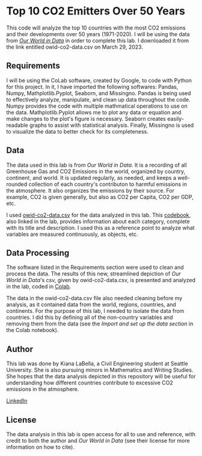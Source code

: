 # Top 10 CO2 Emitters Over 50 Years
This code will analyze the top 10 countries with the most CO2 emissions and their developments over 50 years (1971-2020).
I will be using the data from [*Our World in Data*](https://github.com/owid/co2-data) in order to complete this lab. I downloaded it from the link entitled owid-co2-data.csv on March 29, 2023.

## Requirements

I will be using the CoLab software, created by Google, to code with Python for this project. In it, I have imported the following softwares: Pandas, Numpy, Mathplotlib.Pyplot, Seaborn, and Missingno. Pandas is being used to effectively analyze, manipulate, and clean up data throughout the code. Numpy provides the code with multiple mathmatical operations to use on the data. Mathplotlib.Pyplot allows me to plot any data or equation and make changes to the plot's figure is necessary. Seaborn creates easily-readable graphs to assist with statistical analysis. Finally, Missingno is used to visualize the data to better check for its completeness.

## Data

The data used in this lab is from *Our World in Data*. It is a recording of all Greenhouse Gas and CO2 Emissions in the world, organized by country, continent, and world. It is updated regularly, as needed, and keeps a well-rounded collection of each country's contributon to harmful emissions in the atmosphere. It also organizes the emissions by their source. For example, CO2 is given generally, but also as CO2 per Capita, CO2 per GDP, etc.

I used [owid-co2-data.csv](https://raw.githubusercontent.com/owid/co2-data/master/owid-co2-data.csv) for the data analyzed in this lab. This [codebook](https://github.com/owid/co2-data/blob/master/owid-co2-codebook.csv), also linked in the lab, provides information about each category, complete with its title and description. I used this as a reference point to analyze what variables are measured continuously, as objects, etc.

## Data Processing

The software listed in the Requirements section were used to clean and process the data. The results of this new, streamlined depiction of *Our World in Data*'s csv, given by owid-co2-data.csv, is presented and analyzed in the lab, coded in [Colab](https://github.com/KianaLaBella/co2emissions/blob/main/Kiana%20LaBella%20MATH%202315%20Lab%201.ipynb).

The data in the owid-co2-data.csv file also needed cleaning before my analysis, as it contained data from the world, regions, countries, and continents. For the purpose of this lab, I needed to isolate the data from countries. I did this by defining all of the non-country variables and removing them from the data (see the *Import and set up the data section* in the Colab notebook).

## Author

This lab was done by Kiana LaBella, a Civil Engineering student at Seattle University. She is also pursuing minors in Mathematics and Writing Studies. She hopes that the data analysis depicted in this repository will be useful for understanding how different countries contribute to excessive CO2 emissions in the atmosphere.

[LinkedIn](https://www.linkedin.com/in/kiana-labella)

## License

The data analysis in this lab is open access for all to use and reference, with credit to both the author and *Our World in Data* (see their license for more information on how to cite). 
